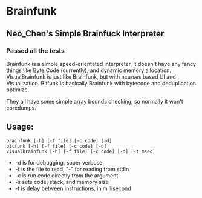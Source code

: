 # Brainfunk
## Neo_Chen's Simple Brainfuck Interpreter
### Passed all the tests
Brainfunk is a simple speed-orientated interpreter, it
doesn't have any fancy things like Byte Code (currently),
and dynamic memory allocation. VisualBrainfunk is just
like Brainfunk, but with ncurses based UI and Visualization.
Bitfunk is basically Brainfunk with bytecode and deduplication optimize.

They all have some simple array bounds checking, so normally it won't coredumps.

## Usage:
	brainfunk [-h] [-f file] [-c code] [-d]
	bitfunk [-h] [-f file] [-c code] [-d]
	visualbrainfunk [-h] [-f file] [-c code] [-d] [-t msec]

* -d is for debugging, super verbose
* -f is the file to read, "-" for reading from stdin
* -c is run code directly from the argument
* -s sets code, stack, and memory size
* -t is delay between instructions, in millisecond
